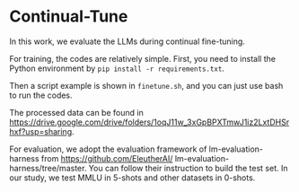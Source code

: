 # Continual-Tune

In this work, we evaluate the LLMs during continual fine-tuning. 

For training, the codes are relatively simple. First, you need to  install the Python environment by ```pip install -r requirements.txt```.

Then a script example is shown in ```finetune.sh```, and you can just use bash to run the codes.

The processed data can be found in https://drive.google.com/drive/folders/1oqJ11w_3xGpBPXTmwJ1iz2LxtDHSrhxf?usp=sharing.

For evaluation, we adopt the evaluation framework of lm-evaluation-harness from https://github.com/EleutherAI/ lm-evaluation-harness/tree/master. You can follow their instruction to build the test set. In our study, we test MMLU in 5-shots and other datasets in 0-shots.

